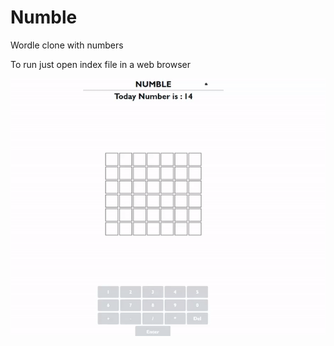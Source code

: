 # Numble
Wordle clone with numbers

To run just open index file in a web browser

![Alt text](Numble_Gif.gif)
